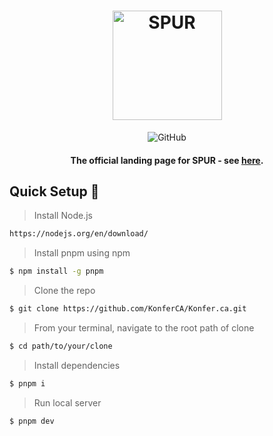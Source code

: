 <div align="center">
  <h1 align="center">
    <a href="https://onboard.spuric.com/">
        <picture>
            <source height="175" media="(prefers-color-scheme: dark)" srcset="https://github.com/KonferCA/Konfer/blob/main/src/assets/partners/spur-brand.svg">
            <img height="175" alt="SPUR" src="https://github.com/KonferCA/Konfer/blob/main/src/assets/partners/spur-brand.svg">
        </picture>
    </a>
    <br>
  </h1>
                                                 
  ![GitHub](https://img.shields.io/github/license/KonferCA/SPUR-Landing?style=flat-square)
  
  #### The official landing page for SPUR - see [here](https://spuric.com).
</div>

## Quick Setup :hammer:

> Install Node.js

```sh
https://nodejs.org/en/download/
```

> Install pnpm using npm

```sh
$ npm install -g pnpm
```

> Clone the repo

```sh
$ git clone https://github.com/KonferCA/Konfer.ca.git
```

> From your terminal, navigate to the root path of clone

```sh
$ cd path/to/your/clone
```

> Install dependencies

```sh
$ pnpm i
```

> Run local server

```sh
$ pnpm dev
```
